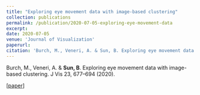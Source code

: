 ```yaml
---
title: "Exploring eye movement data with image-based clustering"
collection: publications
permalink: /publication/2020-07-05-exploring-eye-movement-data
excerpt: 
date: 2020-07-05
venue: 'Journal of Visualization'
paperurl: 
citation: 'Burch, M., Veneri, A. & Sun, B. Exploring eye movement data with image-based clustering. J Vis 23, 677–694 (2020).'
---
```

Burch, M., Veneri, A. & **Sun, B**. Exploring eye movement data with image-based clustering. J Vis 23, 677–694 (2020).

\[[paper](https://sunbangjie.github.io/academic-pages/files/EyeMovement.pdf)\]